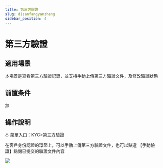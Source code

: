 ```yaml
---
title: 第三方驗證
slug: disanfangyanzheng
sidebar_position: 4
---
```



# 第三方驗證

## 適用場景

本場景是查看第三方驗證記錄，並支持手動上傳第三方驗證文件，及修改驗證狀態

## 前置条件

無

## 操作說明

<div class="callout callout-bg-6 callout-border-6">
<p>⚓ 菜單入口：KYC&gt;第三方驗證</p>
</div>

在客戶身份認證的環節上，可以手動上傳第三方驗證文件，也可以點選 【手動驗證】點閱已提交的驗證文件內容

<img src="/assets/WCkBbapkWoiFOvxACClcx6HdnKS.png" src-width="3214" src-height="1620" align="center"/>

